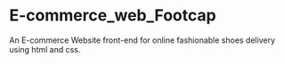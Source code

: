 # E-commerce_web_Footcap
An E-commerce Website front-end for online fashionable shoes delivery using html and css.
